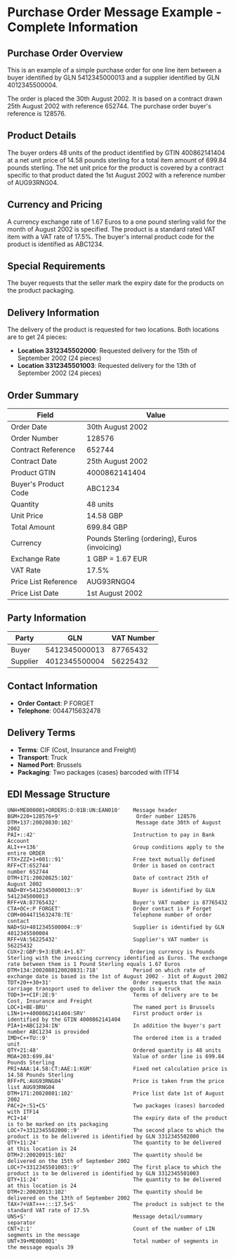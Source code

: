 # Purchase Order Message Example - Complete Information

## Purchase Order Overview

This is an example of a simple purchase order for one line item between a buyer identified by GLN 5412345000013 and a supplier identified by GLN 4012345500004.

The order is placed the 30th August 2002. It is based on a contract drawn 25th August 2002 with reference 652744. The purchase order buyer's reference is 128576.

## Product Details

The buyer orders 48 units of the product identified by GTIN 400862141404 at a net unit price of 14.58 pounds sterling for a total item amount of 699.84 pounds sterling. The net unit price for the product is covered by a contract specific to that product dated the 1st August 2002 with a reference number of AUG93RNG04.

## Currency and Pricing

A currency exchange rate of 1.67 Euros to a one pound sterling valid for the month of August 2002 is specified. The product is a standard rated VAT item with a VAT rate of 17.5%. The buyer's internal product code for the product is identified as ABC1234.

## Special Requirements

The buyer requests that the seller mark the expiry date for the products on the product packaging.

## Delivery Information

The delivery of the product is requested for two locations. Both locations are to get 24 pieces:
- **Location 3312345502000**: Requested delivery for the 15th of September 2002 (24 pieces)
- **Location 3312345501003**: Requested delivery for the 13th of September 2002 (24 pieces)

## Order Summary

| Field | Value |
|-------|-------|
| Order Date | 30th August 2002 |
| Order Number | 128576 |
| Contract Reference | 652744 |
| Contract Date | 25th August 2002 |
| Product GTIN | 4000862141404 |
| Buyer's Product Code | ABC1234 |
| Quantity | 48 units |
| Unit Price | 14.58 GBP |
| Total Amount | 699.84 GBP |
| Currency | Pounds Sterling (ordering), Euros (invoicing) |
| Exchange Rate | 1 GBP = 1.67 EUR |
| VAT Rate | 17.5% |
| Price List Reference | AUG93RNG04 |
| Price List Date | 1st August 2002 |

## Party Information

| Party | GLN | VAT Number |
|-------|-----|------------|
| Buyer | 5412345000013 | 87765432 |
| Supplier | 4012345500004 | 56225432 |

## Contact Information

- **Order Contact**: P FORGET
- **Telephone**: 0044715632478

## Delivery Terms

- **Terms**: CIF (Cost, Insurance and Freight)
- **Transport**: Truck
- **Named Port**: Brussels
- **Packaging**: Two packages (cases) barcoded with ITF14

## EDI Message Structure

```
UNH+ME000001+ORDERS:D:01B:UN:EAN010'    Message header
BGM+220+128576+9'                        Order number 128576
DTM+137:20020830:102'                    Message date 30th of August 2002
PAI+::42'                               Instruction to pay in Bank Account
ALI+++136'                              Group conditions apply to the entire ORDER
FTX+ZZZ+1+001::91'                      Free text mutually defined
RFF+CT:652744'                          Order is based on contract number 652744
DTM+171:20020825:102'                   Date of contract 25th of August 2002
NAD+BY+5412345000013::9'                Buyer is identified by GLN 5412345000013
RFF+VA:87765432'                        Buyer's VAT number is 87765432
CTA+OC+:P FORGET'                       Order contact is P Forget
COM+0044715632478:TE'                   Telephone number of order contact
NAD+SU+4012345500004::9'                Supplier is identified by GLN 4012345500004
RFF+VA:56225432'                        Supplier's VAT number is 56225432
CUX+2:GBP:9+3:EUR:4+1.67'              Ordering currency is Pounds Sterling with the invoicing currency identified as Euros. The exchange rate between them is 1 Pound Sterling equals 1.67 Euros
DTM+134:2002080120020831:718'           Period on which rate of exchange date is based is the 1st of August 2002 - 31st of August 2002
TDT+20++30+31'                          Order requests that the main carriage transport used to deliver the goods is a truck
TOD+3++CIF:2E:9'                        Terms of delivery are to be Cost, Insurance and Freight
LOC+1+BE-BRU'                           The named port is Brussels
LIN+1++4000862141404:SRV'               First product order is identified by the GTIN 4000862141404
PIA+1+ABC1234:IN'                       In addition the buyer's part number ABC1234 is provided
IMD+C++TU::9'                           The ordered item is a traded unit
QTY+21:48'                              Ordered quantity is 48 units
MOA+203:699.84'                         Value of order line is 699.84 Pounds Sterling
PRI+AAA:14.58:CT:AAE:1:KGM'             Fixed net calculation price is 14.58 Pounds Sterling
RFF+PL:AUG93RNG04'                      Price is taken from the price list AUG93RNG04
DTM+171:20020801:102'                   Price list date 1st of August 2002
PAC+2+:51+CS'                           Two packages (cases) barcoded with ITF14
PCI+14'                                 The expiry date of the product is to be marked on its packaging
LOC+7+3312345502000::9'                 The second place to which the product is to be delivered is identified by GLN 3312345502000
QTY+11:24'                              The quantity to be delivered at this location is 24
DTM+2:20020915:102'                     The quantity should be delivered on the 15th of September 2002
LOC+7+3312345501003::9'                 The first place to which the product is to be delivered is identified by GLN 3312345501003
QTY+11:24'                              The quantity to be delivered at this location is 24
DTM+2:20020913:102'                     The quantity should be delivered on the 13th of September 2002
TAX+7+VAT+++:::17.5+S'                  The product is subject to the standard VAT rate of 17.5%
UNS+S'                                  Message detail/summary separator
CNT+2:1'                                Count of the number of LIN segments in the message
UNT+39+ME000001'                        Total number of segments in the message equals 39
```